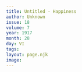 ```yaml
---
title: Untitled - Happiness
author: Unknown
issue: 18
volume: 7
year: 1917
month: 28
day: VI
tags:
layout: page.njk
image:
---
```


